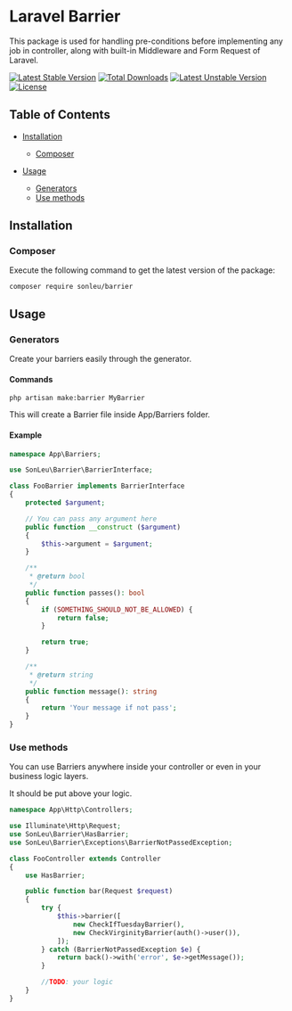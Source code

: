 # Laravel Barrier

This package is used for handling pre-conditions before implementing any job in controller, along with built-in Middleware and Form Request of Laravel.

[![Latest Stable Version](https://poser.pugx.org/sonleu/barrier/v)](//packagist.org/packages/sonleu/barrier)
[![Total Downloads](https://poser.pugx.org/sonleu/barrier/downloads)](//packagist.org/packages/sonleu/barrier)
[![Latest Unstable Version](https://poser.pugx.org/sonleu/barrier/v/unstable)](//packagist.org/packages/sonleu/barrier)
[![License](https://poser.pugx.org/sonleu/barrier/license)](//packagist.org/packages/sonleu/barrier)

## Table of Contents

- <a href="#installation">Installation</a>
    - <a href="#composer">Composer</a>

- <a href="#usage">Usage</a>
    - <a href="#generators">Generators</a>
    - <a href="#use-methods">Use methods</a>
    
## Installation

### Composer

Execute the following command to get the latest version of the package:

```terminal
composer require sonleu/barrier
```

## Usage

### Generators

Create your barriers easily through the generator.

#### Commands

```terminal
php artisan make:barrier MyBarrier
```

This will create a Barrier file inside App/Barriers folder.

#### Example

```php
namespace App\Barriers;

use SonLeu\Barrier\BarrierInterface;

class FooBarrier implements BarrierInterface
{
    protected $argument;

    // You can pass any argument here
    public function __construct ($argument) 
    {
        $this->argument = $argument;
    }

    /**
     * @return bool
     */
    public function passes(): bool
    {
        if (SOMETHING_SHOULD_NOT_BE_ALLOWED) {
            return false;
        }

        return true;
    }

    /**
     * @return string
     */
    public function message(): string
    {
        return 'Your message if not pass';
    }
}
```

### Use methods

You can use Barriers anywhere inside your controller or even in your business logic layers.

It should be put above your logic.

```php
namespace App\Http\Controllers;

use Illuminate\Http\Request;
use SonLeu\Barrier\HasBarrier;
use SonLeu\Barrier\Exceptions\BarrierNotPassedException;

class FooController extends Controller 
{
    use HasBarrier;

    public function bar(Request $request)
    {
        try {
            $this->barrier([
                new CheckIfTuesdayBarrier(),
                new CheckVirginityBarrier(auth()->user()),
            ]);
        } catch (BarrierNotPassedException $e) {
            return back()->with('error', $e->getMessage());
        }

        //TODO: your logic
    }
}
```

